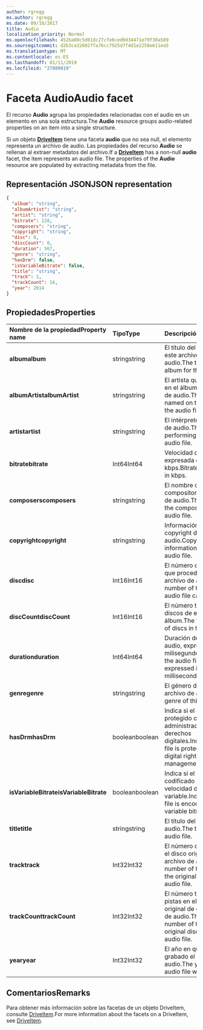 ```yaml
---
author: rgregg
ms.author: rgregg
ms.date: 09/10/2017
title: Audio
localization_priority: Normal
ms.openlocfilehash: 452ba08c5d01dc27cfe6ced0d34471e79f30a589
ms.sourcegitcommit: d2b3ca32602ffa76cc7925d7f4d1e2258e611ea5
ms.translationtype: MT
ms.contentlocale: es-ES
ms.lasthandoff: 01/11/2019
ms.locfileid: "27809019"
---
```

# <a name="audio-facet"></a><span data-ttu-id="0a60d-102">Faceta Audio</span><span class="sxs-lookup"><span data-stu-id="0a60d-102">Audio facet</span></span>

<span data-ttu-id="0a60d-103">El recurso **Audio** agrupa las propiedades relacionadas con el audio en un elemento en una sola estructura.</span><span class="sxs-lookup"><span data-stu-id="0a60d-103">The **Audio** resource groups audio-related properties on an item into a single structure.</span></span>

<span data-ttu-id="0a60d-p101">Si un objeto [**DriveItem**](driveitem.md) tiene una faceta **audio** que no sea null, el elemento representa un archivo de audio. Las propiedades del recurso **Audio** se rellenan al extraer metadatos del archivo.</span><span class="sxs-lookup"><span data-stu-id="0a60d-p101">If a [**DriveItem**](driveitem.md) has a non-null **audio** facet, the item represents an audio file. The properties of the **Audio** resource are populated by extracting metadata from the file.</span></span> 

## <a name="json-representation"></a><span data-ttu-id="0a60d-106">Representación JSON</span><span class="sxs-lookup"><span data-stu-id="0a60d-106">JSON representation</span></span>

<!-- { "blockType": "resource", "@odata.type": "microsoft.graph.audio" } -->
```json
{
  "album": "string",
  "albumArtist": "string",
  "artist": "string",
  "bitrate": 128,
  "composers": "string",
  "copyright": "string",
  "disc": 0,
  "discCount": 0,
  "duration": 567,
  "genre": "string",
  "hasDrm": false,
  "isVariableBitrate": false,
  "title": "string",
  "track": 1,
  "trackCount": 16,
  "year": 2014
}
```

## <a name="properties"></a><span data-ttu-id="0a60d-107">Propiedades</span><span class="sxs-lookup"><span data-stu-id="0a60d-107">Properties</span></span>

| <span data-ttu-id="0a60d-108">Nombre de la propiedad</span><span class="sxs-lookup"><span data-stu-id="0a60d-108">Property name</span></span>         | <span data-ttu-id="0a60d-109">Tipo</span><span class="sxs-lookup"><span data-stu-id="0a60d-109">Type</span></span>    | <span data-ttu-id="0a60d-110">Descripción</span><span class="sxs-lookup"><span data-stu-id="0a60d-110">Description</span></span>                                                          |
|:----------------------|:--------|:---------------------------------------------------------------------|
| <span data-ttu-id="0a60d-111">**album**</span><span class="sxs-lookup"><span data-stu-id="0a60d-111">**album**</span></span>             | <span data-ttu-id="0a60d-112">string</span><span class="sxs-lookup"><span data-stu-id="0a60d-112">string</span></span>  | <span data-ttu-id="0a60d-113">El título del álbum de este archivo de audio.</span><span class="sxs-lookup"><span data-stu-id="0a60d-113">The title of the album for this audio file.</span></span>                          |
| <span data-ttu-id="0a60d-114">**albumArtist**</span><span class="sxs-lookup"><span data-stu-id="0a60d-114">**albumArtist**</span></span>       | <span data-ttu-id="0a60d-115">string</span><span class="sxs-lookup"><span data-stu-id="0a60d-115">string</span></span>  | <span data-ttu-id="0a60d-116">El artista que se nombra en el álbum del archivo de audio.</span><span class="sxs-lookup"><span data-stu-id="0a60d-116">The artist named on the album for the audio file.</span></span>                    |
| <span data-ttu-id="0a60d-117">**artist**</span><span class="sxs-lookup"><span data-stu-id="0a60d-117">**artist**</span></span>            | <span data-ttu-id="0a60d-118">string</span><span class="sxs-lookup"><span data-stu-id="0a60d-118">string</span></span>  | <span data-ttu-id="0a60d-119">El intérprete del archivo de audio.</span><span class="sxs-lookup"><span data-stu-id="0a60d-119">The performing artist for the audio file.</span></span>                            |
| <span data-ttu-id="0a60d-120">**bitrate**</span><span class="sxs-lookup"><span data-stu-id="0a60d-120">**bitrate**</span></span>           | <span data-ttu-id="0a60d-121">Int64</span><span class="sxs-lookup"><span data-stu-id="0a60d-121">Int64</span></span>   | <span data-ttu-id="0a60d-122">Velocidad de bits expresada en kbps.</span><span class="sxs-lookup"><span data-stu-id="0a60d-122">Bitrate expressed in kbps.</span></span>                                           |
| <span data-ttu-id="0a60d-123">**composers**</span><span class="sxs-lookup"><span data-stu-id="0a60d-123">**composers**</span></span>         | <span data-ttu-id="0a60d-124">string</span><span class="sxs-lookup"><span data-stu-id="0a60d-124">string</span></span>  | <span data-ttu-id="0a60d-125">El nombre del compositor del archivo de audio.</span><span class="sxs-lookup"><span data-stu-id="0a60d-125">The name of the composer of the audio file.</span></span>                          |
| <span data-ttu-id="0a60d-126">**copyright**</span><span class="sxs-lookup"><span data-stu-id="0a60d-126">**copyright**</span></span>         | <span data-ttu-id="0a60d-127">string</span><span class="sxs-lookup"><span data-stu-id="0a60d-127">string</span></span>  | <span data-ttu-id="0a60d-128">Información de copyright del archivo de audio.</span><span class="sxs-lookup"><span data-stu-id="0a60d-128">Copyright information for the audio file.</span></span>                            |
| <span data-ttu-id="0a60d-129">**disc**</span><span class="sxs-lookup"><span data-stu-id="0a60d-129">**disc**</span></span>              | <span data-ttu-id="0a60d-130">Int16</span><span class="sxs-lookup"><span data-stu-id="0a60d-130">Int16</span></span>   | <span data-ttu-id="0a60d-131">El número del disco del que procede este archivo de audio.</span><span class="sxs-lookup"><span data-stu-id="0a60d-131">The number of the disc this audio file came from.</span></span>                    |
| <span data-ttu-id="0a60d-132">**discCount**</span><span class="sxs-lookup"><span data-stu-id="0a60d-132">**discCount**</span></span>         | <span data-ttu-id="0a60d-133">Int16</span><span class="sxs-lookup"><span data-stu-id="0a60d-133">Int16</span></span>   | <span data-ttu-id="0a60d-134">El número total de discos de este álbum.</span><span class="sxs-lookup"><span data-stu-id="0a60d-134">The total number of discs in this album.</span></span>                             |
| <span data-ttu-id="0a60d-135">**duration**</span><span class="sxs-lookup"><span data-stu-id="0a60d-135">**duration**</span></span>          | <span data-ttu-id="0a60d-136">Int64</span><span class="sxs-lookup"><span data-stu-id="0a60d-136">Int64</span></span>   | <span data-ttu-id="0a60d-137">Duración del archivo de audio, expresada en milisegundos</span><span class="sxs-lookup"><span data-stu-id="0a60d-137">Duration of the audio file, expressed in milliseconds</span></span>                |
| <span data-ttu-id="0a60d-138">**genre**</span><span class="sxs-lookup"><span data-stu-id="0a60d-138">**genre**</span></span>             | <span data-ttu-id="0a60d-139">string</span><span class="sxs-lookup"><span data-stu-id="0a60d-139">string</span></span>  | <span data-ttu-id="0a60d-140">El género de este archivo de audio.</span><span class="sxs-lookup"><span data-stu-id="0a60d-140">The genre of this audio file.</span></span>                                        |
| <span data-ttu-id="0a60d-141">**hasDrm**</span><span class="sxs-lookup"><span data-stu-id="0a60d-141">**hasDrm**</span></span>            | <span data-ttu-id="0a60d-142">boolean</span><span class="sxs-lookup"><span data-stu-id="0a60d-142">boolean</span></span> | <span data-ttu-id="0a60d-143">Indica si el archivo está protegido con administración de derechos digitales.</span><span class="sxs-lookup"><span data-stu-id="0a60d-143">Indicates if the file is protected with digital rights management.</span></span>   |
| <span data-ttu-id="0a60d-144">**isVariableBitrate**</span><span class="sxs-lookup"><span data-stu-id="0a60d-144">**isVariableBitrate**</span></span> | <span data-ttu-id="0a60d-145">boolean</span><span class="sxs-lookup"><span data-stu-id="0a60d-145">boolean</span></span> | <span data-ttu-id="0a60d-146">Indica si el archivo está codificado con una velocidad de bits variable.</span><span class="sxs-lookup"><span data-stu-id="0a60d-146">Indicates if the file is encoded with a variable bitrate.</span></span>            |
| <span data-ttu-id="0a60d-147">**title**</span><span class="sxs-lookup"><span data-stu-id="0a60d-147">**title**</span></span>             | <span data-ttu-id="0a60d-148">string</span><span class="sxs-lookup"><span data-stu-id="0a60d-148">string</span></span>  | <span data-ttu-id="0a60d-149">El título del archivo de audio.</span><span class="sxs-lookup"><span data-stu-id="0a60d-149">The title of the audio file.</span></span>                                         |
| <span data-ttu-id="0a60d-150">**track**</span><span class="sxs-lookup"><span data-stu-id="0a60d-150">**track**</span></span>             | <span data-ttu-id="0a60d-151">Int32</span><span class="sxs-lookup"><span data-stu-id="0a60d-151">Int32</span></span>   | <span data-ttu-id="0a60d-152">El número de la pista en el disco original de este archivo de audio.</span><span class="sxs-lookup"><span data-stu-id="0a60d-152">The number of the track on the original disc for this audio file.</span></span>    |
| <span data-ttu-id="0a60d-153">**trackCount**</span><span class="sxs-lookup"><span data-stu-id="0a60d-153">**trackCount**</span></span>        | <span data-ttu-id="0a60d-154">Int32</span><span class="sxs-lookup"><span data-stu-id="0a60d-154">Int32</span></span>   | <span data-ttu-id="0a60d-155">El número total de pistas en el disco original de este archivo de audio.</span><span class="sxs-lookup"><span data-stu-id="0a60d-155">The total number of tracks on the original disc for this audio file.</span></span> |
| <span data-ttu-id="0a60d-156">**year**</span><span class="sxs-lookup"><span data-stu-id="0a60d-156">**year**</span></span>              | <span data-ttu-id="0a60d-157">Int32</span><span class="sxs-lookup"><span data-stu-id="0a60d-157">Int32</span></span>   | <span data-ttu-id="0a60d-158">El año en que se ha grabado el archivo de audio.</span><span class="sxs-lookup"><span data-stu-id="0a60d-158">The year the audio file was recorded.</span></span>                                |

[item-resource]: ../resources/driveitem.md

## <a name="remarks"></a><span data-ttu-id="0a60d-159">Comentarios</span><span class="sxs-lookup"><span data-stu-id="0a60d-159">Remarks</span></span>

<span data-ttu-id="0a60d-160">Para obtener más información sobre las facetas de un objeto DriveItem, consulte [DriveItem](driveitem.md).</span><span class="sxs-lookup"><span data-stu-id="0a60d-160">For more information about the facets on a DriveItem, see [DriveItem](driveitem.md).</span></span>

<!-- {
  "type": "#page.annotation",
  "description": "The audio facet provides information about music or audio metadata.",
  "keywords": "music,audio,metadata,onedrive",
  "section": "documentation",
  "tocPath": "Facets/Audio"
} -->
